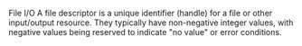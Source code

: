  File I/O
 A file descriptor is a unique identifier (handle) for a file or other input/output resource.
 They typically have non-negative integer values, with negative values being reserved to indicate "no value" or error conditions.
